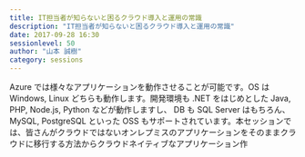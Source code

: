 ```yaml
---
title: IT担当者が知らないと困るクラウド導入と運用の常識
description: "IT担当者が知らないと困るクラウド導入と運用の常識"
date: 2017-09-28 16:30
sessionlevel: 50
author: "山本 誠樹"
category: sessions
---
```

Azure では様々なアプリケーションを動作させることが可能です。OS は Windows, Linux どちらも動作します。開発環境も .NET をはじめとした Java, PHP, Node.js, Python などが動作しますし、 DB も SQL Server はもちろん、 MySQL, PostgreSQL といった OSS もサポートされています。本セッションでは、皆さんがクラウドではないオンレプミスのアプリケーションをそのままクラウドに移行する方法からクラウドネイティブなアプリケーション作
